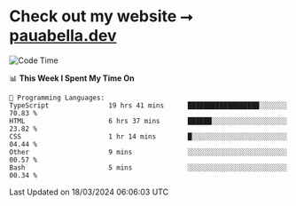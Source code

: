 # Check out my website ⭢ [pauabella.dev](https://pauabella.dev)

<!--START_SECTION:waka-->
![Code Time](http://img.shields.io/badge/Code%20Time-3%2C113%20hrs%201%20min-blue)

📊 **This Week I Spent My Time On** 

```text
💬 Programming Languages: 
TypeScript               19 hrs 41 mins      ██████████████████░░░░░░░   70.83 % 
HTML                     6 hrs 37 mins       ██████░░░░░░░░░░░░░░░░░░░   23.82 % 
CSS                      1 hr 14 mins        █░░░░░░░░░░░░░░░░░░░░░░░░   04.44 % 
Other                    9 mins              ░░░░░░░░░░░░░░░░░░░░░░░░░   00.57 % 
Bash                     5 mins              ░░░░░░░░░░░░░░░░░░░░░░░░░   00.34 % 
```


 Last Updated on 18/03/2024 06:06:03 UTC
<!--END_SECTION:waka-->
